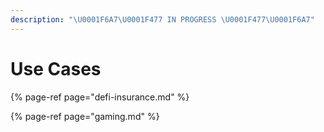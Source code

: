 ```yaml
---
description: "\U0001F6A7\U0001F477 IN PROGRESS \U0001F477\U0001F6A7"
---
```


# Use Cases

{% page-ref page="defi-insurance.md" %}

{% page-ref page="gaming.md" %}



